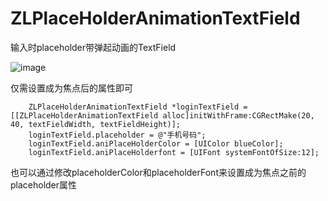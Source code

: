 # ZLPlaceHolderAnimationTextField
输入时placeholder带弹起动画的TextField


![image](https://github.com/stayRealLang/ZLPlaceHolderAnimationTextField/blob/master/ZLPlaceHolderAnimationTextFieldDemo/Resource/placeholderAnimationGIF.gif)


仅需设置成为焦点后的属性即可
```
    ZLPlaceHolderAnimationTextField *loginTextField = [[ZLPlaceHolderAnimationTextField alloc]initWithFrame:CGRectMake(20, 40, textFieldWidth, textFieldHeight)];
    loginTextField.placeholder = @"手机号码";
    loginTextField.aniPlaceHolderColor = [UIColor blueColor];
    loginTextField.aniPlaceHolderfont = [UIFont systemFontOfSize:12];
```

也可以通过修改placeholderColor和placeholderFont来设置成为焦点之前的placeholder属性
